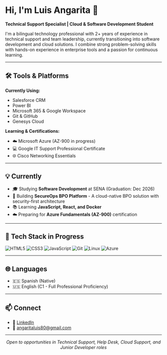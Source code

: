 # Hi, I'm Luis Angarita 👋

**Technical Support Specialist | Cloud & Software Development Student**

I'm a bilingual technology professional with 2+ years of experience in technical support and team leadership, currently transitioning into software development and cloud solutions. I combine strong problem-solving skills with hands-on experience in enterprise tools and a passion for continuous learning.

---

## 🛠️ Tools & Platforms

**Currently Using:**
- Salesforce CRM
- Power BI
- Microsoft 365 & Google Workspace
- Git & GitHub
- Genesys Cloud

**Learning & Certifications:**
- ☁️ Microsoft Azure (AZ-900 in progress)
- 💻 Google IT Support Professional Certificate
- 🌐 Cisco Networking Essentials

---

## 💡 Currently

- 🎓 Studying **Software Development** at SENA (Graduation: Dec 2026)
- 🚀 Building **SecureOps BPO Platform** - A cloud-native BPO solution with security-first architecture
- 📚 Learning **JavaScript, React, and Docker**
- ☁️ Preparing for **Azure Fundamentals (AZ-900)** certification

---

## 🔧 Tech Stack in Progress

![HTML5](https://img.shields.io/badge/HTML5-E34F26?style=flat-square&logo=html5&logoColor=white)
![CSS3](https://img.shields.io/badge/CSS3-1572B6?style=flat-square&logo=css3&logoColor=white)
![JavaScript](https://img.shields.io/badge/JavaScript-F7DF1E?style=flat-square&logo=javascript&logoColor=black)
![Git](https://img.shields.io/badge/Git-F05032?style=flat-square&logo=git&logoColor=white)
![Linux](https://img.shields.io/badge/Linux-FCC624?style=flat-square&logo=linux&logoColor=black)
![Azure](https://img.shields.io/badge/Azure-0078D4?style=flat-square&logo=microsoft-azure&logoColor=white)

---

## 🌐 Languages

- 🇪🇸 Spanish (Native)
- 🇺🇸 English (C1 - Full Professional Proficiency)

---

## 📫 Connect

- 💼 [LinkedIn](https://www.linkedin.com/in/luis-angarita/)
- 📧 angaritaluis80@gmail.com

---

<div align="center">
  <i>Open to opportunities in Technical Support, Help Desk, Cloud Support, and Junior Developer roles</i>
</div>
